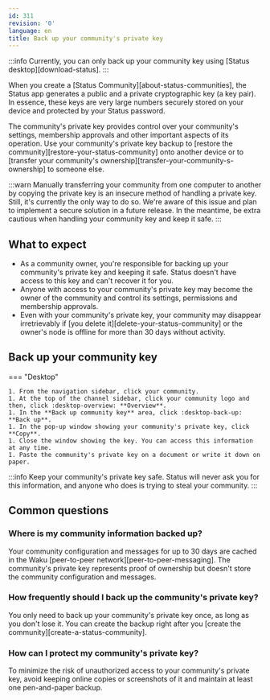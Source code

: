 ```yaml
---
id: 311
revision: '0'
language: en
title: Back up your community's private key
---
```


:::info
Currently, you can only back up your community key using [Status desktop][download-status].
:::

When you create a [Status Community][about-status-communities], the Status app generates a public and a private cryptographic key (a key pair). In essence, these keys are very large numbers securely stored on your device and protected by your Status password.

The community's private key provides control over your community's settings, membership approvals and other important aspects of its operation. Use your community's private key backup to [restore the community][restore-your-status-community] onto another device or to [transfer your community's ownership][transfer-your-community-s-ownership] to someone else.

:::warn
Manually transferring your community from one computer to another by copying the private key is an insecure method of handling a private key. Still, it's currently the only way to do so.
We're aware of this issue and plan to implement a secure solution in a future release. In the meantime, be extra cautious when handling your community key and keep it safe.
:::

## What to expect

- As a community owner, you're responsible for backing up your community's private key and keeping it safe. Status doesn't have access to this key and can't recover it for you.
- Anyone with access to your community's private key may become the owner of the community and control its settings, permissions and membership approvals.
- Even with your community's private key, your community may disappear irretrievably if [you delete it][delete-your-status-community] or the owner's node is offline for more than 30 days without activity.

## Back up your community key

=== "Desktop"

    1. From the navigation sidebar, click your community.
    1. At the top of the channel sidebar, click your community logo and then, click :desktop-overview: **Overview**.
    1. In the **Back up community key** area, click :desktop-back-up: **Back up**.
    1. In the pop-up window showing your community's private key, click **Copy**.
    1. Close the window showing the key. You can access this information at any time.
    1. Paste the community's private key on a document or write it down on paper.

:::info
Keep your community's private key safe. Status will never ask you for this information, and anyone who does is trying to steal your community.
:::

## Common questions

### Where is my community information backed up?

Your community configuration and messages for up to 30 days are cached in the Waku [peer-to-peer network][peer-to-peer-messaging]. The community's private key represents proof of ownership but doesn't store the community configuration and messages.

### How frequently should I back up the community's private key?

You only need to back up your community's private key once, as long as you don't lose it. You can create the backup right after you [create the community][create-a-status-community].

### How can I protect my community's private key?

To minimize the risk of unauthorized access to your community's private key, avoid keeping online copies or screenshots of it and maintain at least one pen-and-paper backup.
